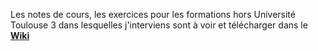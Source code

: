 Les notes de cours, les exercices pour les formations hors Université Toulouse 3 dans lesquelles j'interviens sont à voir et télécharger dans le [**Wiki**](https://github.com/truillet/uftmip/wiki/Liens-vers-les-supports)

